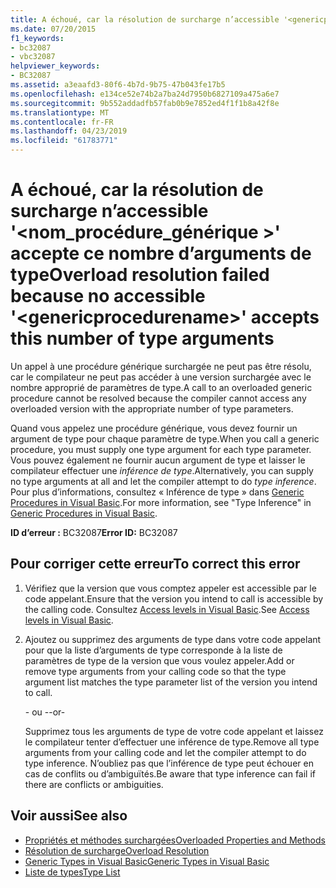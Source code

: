 ```yaml
---
title: A échoué, car la résolution de surcharge n’accessible '<genericprocedurename>' accepte ce nombre d’arguments de type
ms.date: 07/20/2015
f1_keywords:
- bc32087
- vbc32087
helpviewer_keywords:
- BC32087
ms.assetid: a3eaafd3-80f6-4b7d-9b75-47b043fe17b5
ms.openlocfilehash: e134ce52e74b2a7ba24d7950b6827109a475a6e7
ms.sourcegitcommit: 9b552addadfb57fab0b9e7852ed4f1f1b8a42f8e
ms.translationtype: MT
ms.contentlocale: fr-FR
ms.lasthandoff: 04/23/2019
ms.locfileid: "61783771"
---
```

# <a name="overload-resolution-failed-because-no-accessible-genericprocedurename-accepts-this-number-of-type-arguments"></a><span data-ttu-id="06039-102">A échoué, car la résolution de surcharge n’accessible '\<nom_procédure_générique >' accepte ce nombre d’arguments de type</span><span class="sxs-lookup"><span data-stu-id="06039-102">Overload resolution failed because no accessible '\<genericprocedurename>' accepts this number of type arguments</span></span>
<span data-ttu-id="06039-103">Un appel à une procédure générique surchargée ne peut pas être résolu, car le compilateur ne peut pas accéder à une version surchargée avec le nombre approprié de paramètres de type.</span><span class="sxs-lookup"><span data-stu-id="06039-103">A call to an overloaded generic procedure cannot be resolved because the compiler cannot access any overloaded version with the appropriate number of type parameters.</span></span>  
  
 <span data-ttu-id="06039-104">Quand vous appelez une procédure générique, vous devez fournir un argument de type pour chaque paramètre de type.</span><span class="sxs-lookup"><span data-stu-id="06039-104">When you call a generic procedure, you must supply one type argument for each type parameter.</span></span> <span data-ttu-id="06039-105">Vous pouvez également ne fournir aucun argument de type et laisser le compilateur effectuer une *inférence de type*.</span><span class="sxs-lookup"><span data-stu-id="06039-105">Alternatively, you can supply no type arguments at all and let the compiler attempt to do *type inference*.</span></span> <span data-ttu-id="06039-106">Pour plus d’informations, consultez « Inférence de type » dans [Generic Procedures in Visual Basic](../../visual-basic/programming-guide/language-features/data-types/generic-procedures.md).</span><span class="sxs-lookup"><span data-stu-id="06039-106">For more information, see "Type Inference" in [Generic Procedures in Visual Basic](../../visual-basic/programming-guide/language-features/data-types/generic-procedures.md).</span></span>  
  
 <span data-ttu-id="06039-107">**ID d’erreur :** BC32087</span><span class="sxs-lookup"><span data-stu-id="06039-107">**Error ID:** BC32087</span></span>  
  
## <a name="to-correct-this-error"></a><span data-ttu-id="06039-108">Pour corriger cette erreur</span><span class="sxs-lookup"><span data-stu-id="06039-108">To correct this error</span></span>  
  
1. <span data-ttu-id="06039-109">Vérifiez que la version que vous comptez appeler est accessible par le code appelant.</span><span class="sxs-lookup"><span data-stu-id="06039-109">Ensure that the version you intend to call is accessible by the calling code.</span></span> <span data-ttu-id="06039-110">Consultez [Access levels in Visual Basic](../../visual-basic/programming-guide/language-features/declared-elements/access-levels.md).</span><span class="sxs-lookup"><span data-stu-id="06039-110">See [Access levels in Visual Basic](../../visual-basic/programming-guide/language-features/declared-elements/access-levels.md).</span></span>  
  
2. <span data-ttu-id="06039-111">Ajoutez ou supprimez des arguments de type dans votre code appelant pour que la liste d’arguments de type corresponde à la liste de paramètres de type de la version que vous voulez appeler.</span><span class="sxs-lookup"><span data-stu-id="06039-111">Add or remove type arguments from your calling code so that the type argument list matches the type parameter list of the version you intend to call.</span></span>  
  
     <span data-ttu-id="06039-112">- ou -</span><span class="sxs-lookup"><span data-stu-id="06039-112">-or-</span></span>  
  
     <span data-ttu-id="06039-113">Supprimez tous les arguments de type de votre code appelant et laissez le compilateur tenter d’effectuer une inférence de type.</span><span class="sxs-lookup"><span data-stu-id="06039-113">Remove all type arguments from your calling code and let the compiler attempt to do type inference.</span></span> <span data-ttu-id="06039-114">N’oubliez pas que l’inférence de type peut échouer en cas de conflits ou d’ambiguïtés.</span><span class="sxs-lookup"><span data-stu-id="06039-114">Be aware that type inference can fail if there are conflicts or ambiguities.</span></span>  
  
## <a name="see-also"></a><span data-ttu-id="06039-115">Voir aussi</span><span class="sxs-lookup"><span data-stu-id="06039-115">See also</span></span>

- [<span data-ttu-id="06039-116">Propriétés et méthodes surchargées</span><span class="sxs-lookup"><span data-stu-id="06039-116">Overloaded Properties and Methods</span></span>](../../visual-basic/programming-guide/language-features/objects-and-classes/overloaded-properties-and-methods.md)
- [<span data-ttu-id="06039-117">Résolution de surcharge</span><span class="sxs-lookup"><span data-stu-id="06039-117">Overload Resolution</span></span>](../../visual-basic/programming-guide/language-features/procedures/overload-resolution.md)
- [<span data-ttu-id="06039-118">Generic Types in Visual Basic</span><span class="sxs-lookup"><span data-stu-id="06039-118">Generic Types in Visual Basic</span></span>](../../visual-basic/programming-guide/language-features/data-types/generic-types.md)
- [<span data-ttu-id="06039-119">Liste de types</span><span class="sxs-lookup"><span data-stu-id="06039-119">Type List</span></span>](../../visual-basic/language-reference/statements/type-list.md)
